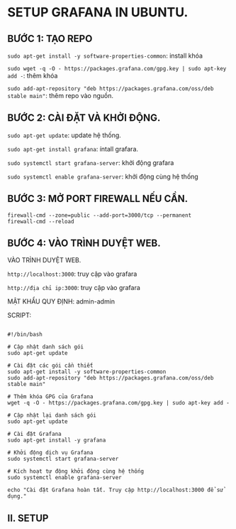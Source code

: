 # SETUP GRAFANA IN UBUNTU.


## BƯỚC 1: TẠO REPO

`sudo apt-get install -y software-properties-common`: install khóa

`sudo wget -q -O - https://packages.grafana.com/gpg.key | sudo apt-key add -`: thêm khóa

`sudo add-apt-repository "deb https://packages.grafana.com/oss/deb stable main"`: thêm repo vào nguồn.

## BƯỚC 2: CÀI ĐẶT VÀ KHỞI ĐỘNG.


`sudo apt-get update`: update hệ thống.

`sudo apt-get install grafana`: íntall grafara.

`sudo systemctl start grafana-server`: khởi động grafara

`sudo systemctl enable grafana-server`: khởi động cùng hệ thống


## BƯỚC 3: MỞ PORT FIREWALL NẾU CẦN.

```
firewall-cmd --zone=public --add-port=3000/tcp --permanent
firewall-cmd --reload

```

## BƯỚC 4: VÀO TRÌNH DUYỆT WEB.

VÀO TRÌNH DUYỆT WEB.

`http://localhost:3000`: truy cập vào grafara

`http://địa chỉ ip:3000`: truy cập vào grafara


MẬT KHẨU QUY ĐỊNH: admin-admin

SCRIPT:


```

#!/bin/bash

# Cập nhật danh sách gói
sudo apt-get update

# Cài đặt các gói cần thiết
sudo apt-get install -y software-properties-common
sudo add-apt-repository "deb https://packages.grafana.com/oss/deb stable main"

# Thêm khóa GPG của Grafana
wget -q -O - https://packages.grafana.com/gpg.key | sudo apt-key add -

# Cập nhật lại danh sách gói
sudo apt-get update

# Cài đặt Grafana
sudo apt-get install -y grafana

# Khởi động dịch vụ Grafana
sudo systemctl start grafana-server

# Kích hoạt tự động khởi động cùng hệ thống
sudo systemctl enable grafana-server

echo "Cài đặt Grafana hoàn tất. Truy cập http://localhost:3000 để sử dụng."

```


## II. SETUP 


